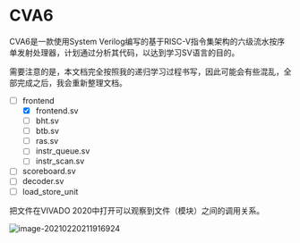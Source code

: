 # CVA6
CVA6是一款使用System Verilog编写的基于RISC-V指令集架构的六级流水按序单发射处理器，计划通过分析其代码，以达到学习SV语言的目的。

需要注意的是，本文档完全按照我的递归学习过程书写，因此可能会有些混乱，全部完成之后，我会重新整理文档。

- [ ] frontend
  - [x] frontend.sv
  - [ ] bht.sv
  - [ ] btb.sv
  - [ ] ras.sv
  - [ ] instr_queue.sv
  - [ ] instr_scan.sv
- [ ] scoreboard.sv
- [ ] decoder.sv
- [ ] load_store_unit

把文件在VIVADO 2020中打开可以观察到文件（模块）之间的调用关系。

![image-20210220211916924](C:\Users\guany\AppData\Roaming\Typora\typora-user-images\image-20210220211916924.png)